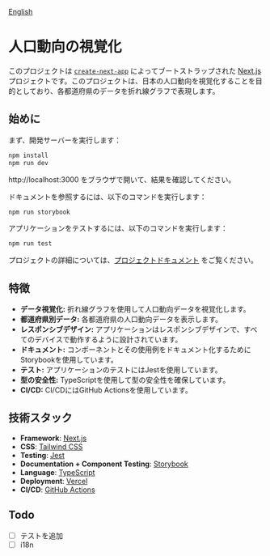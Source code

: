 [English](./README.md)

# 人口動向の視覚化

このプロジェクトは [`create-next-app`](https://github.com/vercel/next.js/tree/canary/packages/create-next-app)
によってブートストラップされた [Next.js](https://nextjs.org/)
プロジェクトです。このプロジェクトは、日本の人口動向を視覚化することを目的としており、各都道府県のデータを折れ線グラフで表現します。

## 始めに

まず、開発サーバーを実行します：

```bash
npm install
npm run dev
```

http://localhost:3000 をブラウザで開いて、結果を確認してください。

ドキュメントを参照するには、以下のコマンドを実行します：

```bash
npm run storybook
```

アプリケーションをテストするには、以下のコマンドを実行します：

```bash
npm run test
```

プロジェクトの詳細については、[プロジェクトドキュメント](https://population-trend-display-document.vercel.app/?path=/docs/stories-introduction--docs)
をご覧ください。

## 特徴

- **データ視覚化:** 折れ線グラフを使用して人口動向データを視覚化します。
- **都道府県別データ:** 各都道府県の人口動向データを表示します。
- **レスポンシブデザイン:** アプリケーションはレスポンシブデザインで、すべてのデバイスで動作するように設計されています。
- **ドキュメント:** コンポーネントとその使用例をドキュメント化するためにStorybookを使用しています。
- **テスト:** アプリケーションのテストにはJestを使用しています。
- **型の安全性:** TypeScriptを使用して型の安全性を確保しています。
- **CI/CD:** CI/CDにはGitHub Actionsを使用しています。

## 技術スタック

- **Framework**: [Next.js](https://nextjs.org/)
- **CSS**: [Tailwind CSS](https://tailwindcss.com/)
- **Testing**: [Jest](https://jestjs.io/)
- **Documentation + Component Testing**: [Storybook](https://storybook.js.org/)
- **Language**: [TypeScript](https://www.typescriptlang.org/)
- **Deployment**: [Vercel](https://vercel.com/)
- **CI/CD**: [GitHub Actions](https://github.com)

## Todo

- [ ] テストを追加
- [ ] i18n
